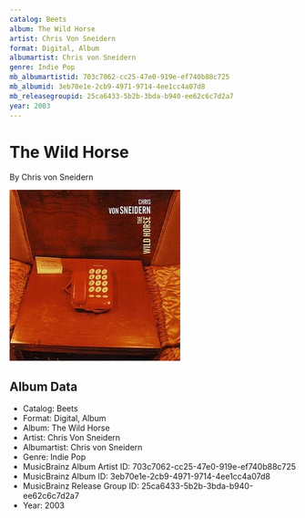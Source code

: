 ```yaml
---
catalog: Beets
album: The Wild Horse
artist: Chris Von Sneidern
format: Digital, Album
albumartist: Chris von Sneidern
genre: Indie Pop
mb_albumartistid: 703c7062-cc25-47e0-919e-ef740b88c725
mb_albumid: 3eb70e1e-2cb9-4971-9714-4ee1cc4a07d8
mb_releasegroupid: 25ca6433-5b2b-3bda-b940-ee62c6c7d2a7
year: 2003
---
```


# The Wild Horse

By Chris von Sneidern

![](../../assets/beetscovers/Chris_Von_Sneidern-The_Wild_Horse.jpg)

## Album Data

- Catalog: Beets
- Format: Digital, Album
- Album: The Wild Horse
- Artist: Chris Von Sneidern
- Albumartist: Chris von Sneidern
- Genre: Indie Pop
- MusicBrainz Album Artist ID: 703c7062-cc25-47e0-919e-ef740b88c725
- MusicBrainz Album ID: 3eb70e1e-2cb9-4971-9714-4ee1cc4a07d8
- MusicBrainz Release Group ID: 25ca6433-5b2b-3bda-b940-ee62c6c7d2a7
- Year: 2003

